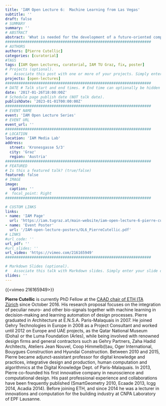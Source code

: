 ```yaml
---
title: 'IAM Open Lecture 6:  Machine Learning from Las Vegas'
subtitle: ''
draft: false
# SUMMARY
summary: ''
# ABSTRACT 
abstract: 'What is needed for the development of a future-oriented computational design support is a productive combination of the excellence of human cognition, with the power of modern computing technology. We call this approach “cognitive design computing”. The computational part aims to mimic the way a designer’s brain works, through combining state-of-the-art optimization and machine learning approaches with available simulation methods. The cognition part respects the complex nature of design problems by the provision of models for human-computation interaction. Therefore, distributing the design problem between computer and designer.'
##################################################################
# AUTHORS 
authors: [Pierre Cutellic]
categories: [curatorial]
#TAGS
tags: [IAM Open Lectures, curatorial, IAM TU Graz, fix, poster]
# Projects (optional).
#   Associate this post with one or more of your projects. Simply enter your project's folder or file name without extension. Otherwise, set `projects = []`.
projects: [open-lectures]
##################################################################
# DATE # Talk start and end times. # End time can optionally be hidden by prefixing the line with `#`.
date: '2017-01-26T18:00:00Z'
# Schedule page publish date (NOT talk date).
publishDate: '2023-01-01T00:00:00Z'
##################################################################
# EVENT NAME 
event: 'IAM Open Lecture Series'
# EVENT URL 
event_url: ''
##################################################################
# LOCATION 
location: 'IAM Media Lab'
address:
  street: 'Kronesgasse 5/3'
  city: 'Graz'
  region: 'Austria'
##################################################################
# FEATURED
# Is this a featured talk? (true/false)
featured: false
# IMAGE 
image:
  caption: ''
#  focal_point: Right
##################################################################

# CUSTOM LINKS 
links:
- name: 'IAM Page'
  url: 'https://iam.tugraz.at/main-website/iam-open-lecture-6-pierre-cutellic-machine-learning-from-las-vegas/'
- name: 'Event Poster'
  url: '/IAM-open-lecture-posters/OL6_PierreCutellic.pdf'
# LINKS 
#url_code: ''
url_pdf: ''
#url_slides: ''
url_video: 'https://vimeo.com/216165949'
##################################################################

# Markdown Slides (optional).
#   Associate this talk with Markdown slides. Simply enter your slide deck's filename without extension. Otherwise, set `slides = ""`.
slides: ''
---
```


{{<vimeo 216165949>}}

**Pierre Cutellic** is currently PhD Fellow at the [CAAD chair of ETH ITA Zürich](http://www.caad.arch.ethz.ch/blog/) since October 2016. His research proposal focuses on the integration of peculiar neuro- and other bio-signals together with machine learning in decision-making and learning automation of design processes. Pierre graduated in Architecture at E.N.S.A. Paris-Malaquais in 2007. He joined Gehry Technologies in Europe in 2008 as a Project Consultant and worked until 2012 on Europe and UAE projects, as the Qatar National Museum (Doha) or the Luma Foundation (Arles), while being involved with renowned design firms and general contractors such as Gehry Partners, Zaha Hadid Architects, Ateliers Jean Nouvel, Coop Himmelb(l)au, Oger International, Bouygues Construction and Hyundai Construction. Between 2010 and 2015, Pierre became adjunct-assistant professor for digital knowledge and practices, integrative design and production, human computation and algorithmics at the Digital Knowledge Dept. of Paris-Malaquais. In 2013, Pierre co-founded his first innovative company in neuroscience and computational design. His past professional experience and collaborations have been frequently published (SmartGeometry 2010, Ecaade 2013, Icgg 2014, Acadia 2014). Before joining ETH, and since 2014 he was a lecturer in innovations and computation for the building industry at CNPA Laboratory of EPF Lausanne.

<!--

IAM Open Lecture #6  
Pierre Cutellic „Machine Learning from Las Vegas“  
18:30 Thursday 26 Jan 2017  
IAM Media Lab, Kronesgasse 5/3

Event poster https://iam.tugraz.at/wp-content/uploads/2017/01/OL6_PierreCutellic.pdf
Original post: https://iam.tugraz.at/2017/01/iam-open-lecture-6-pierre-cutellic-machine-learning-from-las-vegas/
-->